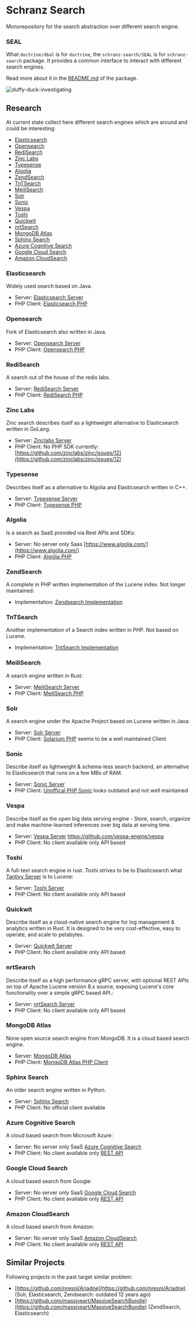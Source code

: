 # Schranz Search

Monorepository for the search abstraction over different search engine.

### SEAL

What `doctrine/dbal` is for `doctrine`, the `schranz-search/SEAL` is for `schranz-search` package.
It provides a common interface to interact with different search engines.

Read more about it in the [README.md](packages/seal/README.md) of the package.

![duffy-duck-investigating](https://user-images.githubusercontent.com/1698337/209232131-8b0a3dcf-8500-45ed-bcc2-1b97a25b1e15.gif)

## Research

At current state collect here different search engines which are around and could be interesting:

 - [Elasticsearch](#elasticsearch)
 - [Opensearch](#opensearch)
 - [RediSearch](#redisearch)
 - [Zinc Labs](#zinc-labs)
 - [Typesense](#typesense)
 - [Algolia](#algolia)
 - [ZendSearch](#zendsearch)
 - [TnTSearch](#tntsearch)
 - [MeiliSearch](#meilisearch)
 - [Solr](#solr)
 - [Sonic](#sonic)
 - [Vespa](#vespa)
 - [Toshi](#toshi)
 - [Quickwit](#quickwit)
 - [nrtSearch](#nrtsearch)
 - [MongoDB Atlas](#mongodb-atlas)
 - [Sphinx Search](#sphinx-search)
 - [Azure Cognitive Search](#azure-cognitive-search)
 - [Google Cloud Search](#google-cloud-search)
 - [Amazon CloudSearch](#amazon-cloudsearch)

### Elasticsearch
 
Widely used search based on Java.

 - Server: [Elasticsearch Server](https://github.com/elastic/elasticsearch)
 - PHP Client: [Elasticsearch PHP](https://github.com/elastic/elasticsearch-php)

### Opensearch
 
Fork of Elasticsearch also written in Java.

 - Server: [Opensearch Server](https://github.com/opensearch-project/OpenSearch)
 - PHP Client: [Opensearch PHP](https://github.com/opensearch-project/opensearch-php)

### RediSearch
 
A search out of the house of the redis labs.

 - Server: [RediSearch Server]([https://github.com/opensearch-project/OpenSearch](https://github.com/RediSearch/RediSearch))
 - PHP Client: [RediSearch PHP](https://github.com/MacFJA/php-redisearch)

### Zinc Labs

Zinc search describes itself as a lightweight alternative to Elasticsearch written in GoLang.

 - Server: [Zinclabs Server](https://github.com/zinclabs/zinc)
 - PHP Client: No PHP SDK currently: [https://github.com/zinclabs/zinc/issues/12](https://github.com/zinclabs/zinc/issues/12)

### Typesense

Describes itself as a alternative to Algolia and Elasticsearch written in C++.

 - Server: [Typesense Server](https://github.com/typesense/typesense)
 - PHP Client: [Typesense PHP](https://github.com/typesense/typesense-php)

### Algolia

Is a search as SaaS provided via Rest APIs and SDKs:

 - Server: No server only Saas [https://www.algolia.com/](https://www.algolia.com/)
 - PHP Client: [Algolia PHP](https://github.com/algolia/algoliasearch-client-php)

### ZendSearch

A complete in PHP written implementation of the Lucene index. Not longer maintained:

 - Implementation: [Zendsearch Implementation](https://github.com/handcraftedinthealps/zendsearch)

### TnTSearch

Another implementation of a Search index written in PHP. Not based on Lucene.

 - Implementation: [TntSearch Implementation](https://github.com/teamtnt/tntsearch)

### MeiliSearch

A search engine written in Rust:

 - Server: [MeiliSearch Server](https://github.com/meilisearch/meilisearch)
 - PHP Client: [MeiliSearch PHP](https://github.com/meilisearch/meilisearch-php)

### Solr

A search engine under the Apache Project based on Lucene written in Java:

 - Server: [Solr Server](https://github.com/apache/solr)
 - PHP Client: [Solarium PHP](https://github.com/solariumphp/solarium) seems to be a well maintained Client

### Sonic

Describe itself as lightweight & schema-less search backend, an alternative to Elasticsearch that runs on a few MBs of RAM. 

 - Server: [Sonic Server](https://github.com/valeriansaliou/sonic)
 - PHP Client: [Unoffical PHP Sonic](https://github.com/php-sonic/php-sonic) looks outdated and not well maintained

### Vespa

Describe itself as the open big data serving engine - Store, search, organize and make machine-learned inferences over big data at serving time.

 - Server: [Vespa Server](https://github.com/vespa-engine/vespa)
https://github.com/vespa-engine/vespa
 - PHP Client: No client available only API based

### Toshi

A full-text search engine in rust. Toshi strives to be to Elasticsearch what [Tantivy Server](https://github.com/quickwit-oss/tantivy) is to Lucene:

 - Server: [Toshi Server](https://github.com/toshi-search/Toshi)
 - PHP Client: No client available only API based

### Quickwit

Describe itself as a cloud-native search engine for log management & analytics written in Rust. It is designed to be very cost-effective, easy to operate, and scale to petabytes.

 - Server: [Quickwit Server](https://github.com/quickwit-oss/quickwit)
 - PHP Client: No client available only API based

### nrtSearch

Describe itself as a high performance gRPC server, with optional REST APIs on top of Apache Lucene version 8.x source, exposing Lucene's core functionality over a simple gRPC based API.:

 - Server: [nrtSearch Server](https://github.com/Yelp/nrtsearch)
 - PHP Client: No client available only API based

### MongoDB Atlas

None open source search engine from MongoDB. It is a cloud based search engine.

 - Server: [MongoDB Atlas](https://www.mongodb.com/atlas/search)
 - PHP Client: [MongoDB Atlas PHP Client](https://www.mongodb.com/docs/drivers/php/#connect-to-mongodb-atlas)

### Sphinx Search

An older search engine written in Python.

 - Server: [Sphinx Search](http://sphinxsearch.com/downloads/current/)
 - PHP Client: No official client available

### Azure Cognitive Search

A cloud based search from Microsoft Azure:

 - Server: No server only SaaS [Azure Cognitive Search](https://learn.microsoft.com/en-us/azure/search/)
 - PHP Client: No client available only [REST API](https://learn.microsoft.com/en-us/azure/search/search-get-started-rest)

### Google Cloud Search

A cloud based search from Google:

 - Server: No server only SaaS [Google Cloud Search](https://workspace.google.com/products/cloud-search/)
 - PHP Client: No client available only [REST API](https://developers.google.com/cloud-search/docs/reference/rest)

### Amazon CloudSearch

A cloud based search from Amazon:

 - Server: No server only SaaS [Amazon CloudSearch](https://aws.amazon.com/de/cloudsearch/)
 - PHP Client: No client available only [REST API](https://docs.aws.amazon.com/aws-sdk-php/v2/guide/service-cloudsearch.html)

## Similar Projects

Following projects in the past target similar problem:

 - [https://github.com/nresni/Ariadne](https://github.com/nresni/Ariadne) (Solr, Elasticsearch, Zendsearch: outdated 12 years ago)
 - [https://github.com/massiveart/MassiveSearchBundle](https://github.com/massiveart/MassiveSearchBundle) (ZendSearch, Elasticsearch)
